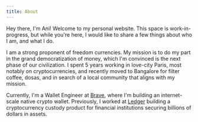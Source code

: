 ```yaml
---
title: About
---
```


Hey there, I'm Ani! Welcome to my personal website. This space is
work-in-progress, but while you're here, I would like to share a few things
about who I am, and what I do.

I am a strong proponent of freedom currencies. My mission is to do my part in
the grand democratization of money, which I'm convinced is the next phase of
our civilization. I spent 5 years working in love-city Paris, most notably on
cryptocurrencies, and recently moved to Bangalore for filter coffee, dosas,
and in search of a local community that aligns with my mission.

Currently, I'm a Wallet Engineer at [Brave](https://brave.com), where I'm
building an internet-scale native crypto wallet. Previously, I worked at
[Ledger](https://ledger.com) building a cryptocurrency custody product for
financial institutions securing billions of dollars in assets.
